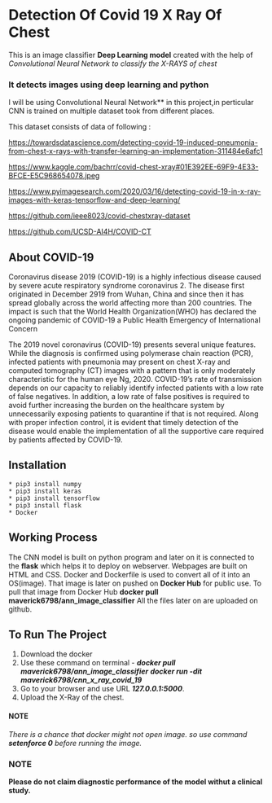 # Detection Of Covid 19 X Ray Of Chest

This is an image classifier **Deep Learning model** created with the help of *Convolutional Neural Network to classify the X-RAYS of chest*

### It detects images using deep learning and python

I will be using Convolutional Neural Network** in this project,in perticular CNN is trained on multiple dataset took from different places.

This dataset consists of data of following :

https://towardsdatascience.com/detecting-covid-19-induced-pneumonia-from-chest-x-rays-with-transfer-learning-an-implementation-311484e6afc1
           
https://www.kaggle.com/bachrr/covid-chest-xray#01E392EE-69F9-4E33-BFCE-E5C968654078.jpeg

https://www.pyimagesearch.com/2020/03/16/detecting-covid-19-in-x-ray-images-with-keras-tensorflow-and-deep-learning/

https://github.com/ieee8023/covid-chestxray-dataset

https://github.com/UCSD-AI4H/COVID-CT 

## About COVID-19
Coronavirus disease 2019 (COVID-19) is a highly infectious disease caused by severe acute respiratory syndrome coronavirus 2. The disease first originated in December 2919 from Wuhan, China and since then it has spread globally across the world affecting more than 200 countries. The impact is such that the World Health Organization(WHO) has declared the ongoing pandemic of COVID-19 a Public Health Emergency of International Concern

The 2019 novel coronavirus (COVID-19) presents several unique features. While the diagnosis is confirmed using polymerase chain reaction (PCR), infected patients with pneumonia may present on chest X-ray and computed tomography (CT) images with a pattern that is only moderately characteristic for the human eye Ng, 2020. COVID-19’s rate of transmission depends on our capacity to reliably identify infected patients with a low rate of false negatives. In addition, a low rate of false positives is required to avoid further increasing the burden on the healthcare system by unnecessarily exposing patients to quarantine if that is not required. Along with proper infection control, it is evident that timely detection of the disease would enable the implementation of all the supportive care required by patients affected by COVID-19.


## Installation

	* pip3 install numpy
	* pip3 install keras
	* pip3 install tensorflow
	* pip3 install flask 
	* Docker

## Working Process

The CNN model is built on python program and later on it is connected to the **flask** which helps it to deploy on webserver.
Webpages are built on HTML and CSS.
Docker and Dockerfile is used to convert all of it into an OS(image).
That image is later on pushed on **Docker Hub** for public use.
To pull that image from Docker Hub
		**docker pull maverick6798/ann_image_classifier**
All the files later on are uploaded on github.

## To Run The Project

   1. Download the docker 
   2. Use these command on terminal -
   			***docker pull maverick6798/ann_image_classifier***
  		    ***docker run -dit maverick6798/cnn_x_ray_covid_19***
   3. Go to your browser and use URL ***127.0.0.1:5000***.
   4. Upload the X-Ray of the chest. 

#### NOTE
*There is a chance that docker might not open image. so use command* ***setenforce 0*** *before running the image.*

### NOTE
**Please do not claim diagnostic performance of the model withut a clinical study.**
